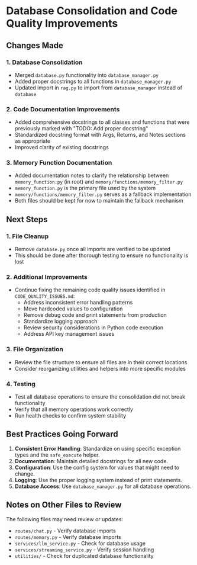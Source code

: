 # Database Consolidation and Code Quality Improvements

## Changes Made

### 1. Database Consolidation
- Merged `database.py` functionality into `database_manager.py`
- Added proper docstrings to all functions in `database_manager.py`
- Updated import in `rag.py` to import from `database_manager` instead of `database`

### 2. Code Documentation Improvements
- Added comprehensive docstrings to all classes and functions that were previously marked with "TODO: Add proper docstring"
- Standardized docstring format with Args, Returns, and Notes sections as appropriate
- Improved clarity of existing docstrings

### 3. Memory Function Documentation
- Added documentation notes to clarify the relationship between `memory_function.py` (in root) and `memory/functions/memory_filter.py`
- `memory_function.py` is the primary file used by the system
- `memory/functions/memory_filter.py` serves as a fallback implementation
- Both files should be kept for now to maintain the fallback mechanism

## Next Steps

### 1. File Cleanup
- Remove `database.py` once all imports are verified to be updated
- This should be done after thorough testing to ensure no functionality is lost

### 2. Additional Improvements
- Continue fixing the remaining code quality issues identified in `CODE_QUALITY_ISSUES.md`:
  - Address inconsistent error handling patterns
  - Move hardcoded values to configuration
  - Remove debug code and print statements from production
  - Standardize logging approach
  - Review security considerations in Python code execution
  - Address API key management issues

### 3. File Organization
- Review the file structure to ensure all files are in their correct locations
- Consider reorganizing utilities and helpers into more specific modules

### 4. Testing
- Test all database operations to ensure the consolidation did not break functionality
- Verify that all memory operations work correctly
- Run health checks to confirm system stability

## Best Practices Going Forward

1. **Consistent Error Handling**: Standardize on using specific exception types and the `safe_execute` helper.
2. **Documentation**: Maintain detailed docstrings for all new code.
3. **Configuration**: Use the config system for values that might need to change.
4. **Logging**: Use the proper logging system instead of print statements.
5. **Database Access**: Use `database_manager.py` for all database operations.

## Notes on Other Files to Review

The following files may need review or updates:
- `routes/chat.py` - Verify database imports
- `routes/memory.py` - Verify database imports
- `services/llm_service.py` - Check for database usage
- `services/streaming_service.py` - Verify session handling
- `utilities/` - Check for duplicated database functionality
